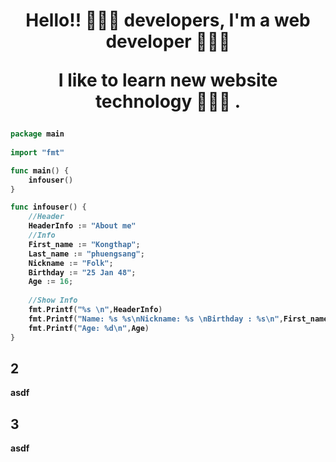 <h1 align="center"><b>Hello!! 🧑🏻‍💻 developers, I'm a web developer 👨🏻‍💻</b><p align="center"><b>I like to learn new website technology 👩🏻‍💻 .</p></h1>

```go
package main
  
import "fmt"

func main() {
    infouser()
}

func infouser() {
	//Header
	HeaderInfo := "About me"
	//Info
	First_name := "Kongthap";
	Last_name := "phuengsang";
	Nickname := "Folk";
	Birthday := "25 Jan 48";
	Age := 16;
	
	//Show Info
	fmt.Printf("%s \n",HeaderInfo)
	fmt.Printf("Name: %s %s\nNickname: %s \nBirthday : %s\n",First_name,Last_name,Nickname,Birthday)
	fmt.Printf("Age: %d\n",Age)
}
```

## 2
asdf

## 3
asdf
